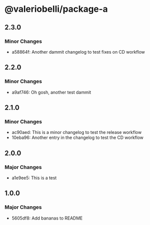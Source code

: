 # @valeriobelli/package-a

## 2.3.0

### Minor Changes

- a58864f: Another dammit changelog to test fixes on CD workflow

## 2.2.0

### Minor Changes

- a9af746: Oh gosh, another test dammit

## 2.1.0

### Minor Changes

- ac90aed: This is a minor changelog to test the release workflow
- 10eba96: Another entry in the changelog to test the CD workflow

## 2.0.0

### Major Changes

- a1e9ee5: This is a test

## 1.0.0

### Major Changes

- 5605df8: Add bananas to README
